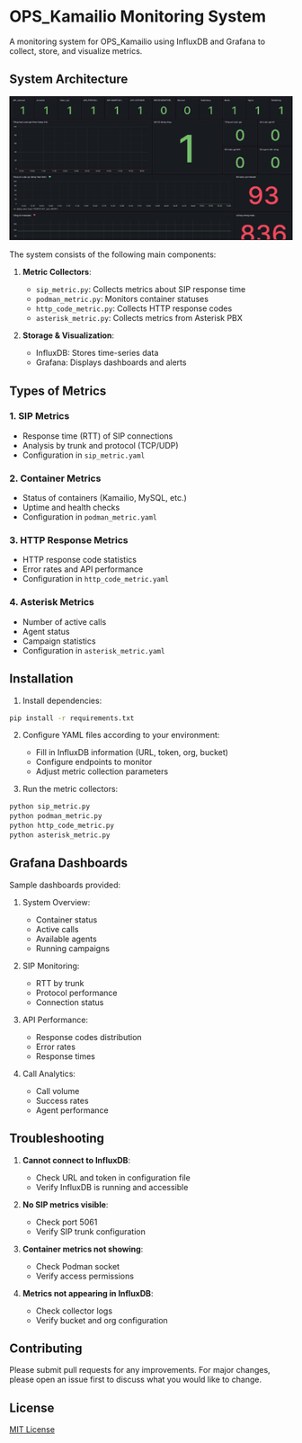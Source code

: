 # OPS_Kamailio Monitoring System

A monitoring system for OPS_Kamailio using InfluxDB and Grafana to collect, store, and visualize metrics.

## System Architecture

![System Architecture](images/image003.png)

The system consists of the following main components:

1. **Metric Collectors**:
   - `sip_metric.py`: Collects metrics about SIP response time
   - `podman_metric.py`: Monitors container statuses
   - `http_code_metric.py`: Collects HTTP response codes
   - `asterisk_metric.py`: Collects metrics from Asterisk PBX

2. **Storage & Visualization**:
   - InfluxDB: Stores time-series data
   - Grafana: Displays dashboards and alerts

## Types of Metrics

### 1. SIP Metrics
- Response time (RTT) of SIP connections
- Analysis by trunk and protocol (TCP/UDP)
- Configuration in `sip_metric.yaml`

### 2. Container Metrics
- Status of containers (Kamailio, MySQL, etc.)
- Uptime and health checks
- Configuration in `podman_metric.yaml`

### 3. HTTP Response Metrics
- HTTP response code statistics
- Error rates and API performance
- Configuration in `http_code_metric.yaml`

### 4. Asterisk Metrics
- Number of active calls
- Agent status
- Campaign statistics
- Configuration in `asterisk_metric.yaml`

## Installation

1. Install dependencies:
```bash
pip install -r requirements.txt
```

2. Configure YAML files according to your environment:
   - Fill in InfluxDB information (URL, token, org, bucket)
   - Configure endpoints to monitor
   - Adjust metric collection parameters

3. Run the metric collectors:
```bash
python sip_metric.py
python podman_metric.py
python http_code_metric.py
python asterisk_metric.py
```

## Grafana Dashboards

Sample dashboards provided:

1. System Overview:
   - Container status
   - Active calls
   - Available agents
   - Running campaigns

2. SIP Monitoring:
   - RTT by trunk
   - Protocol performance
   - Connection status

3. API Performance:
   - Response codes distribution
   - Error rates
   - Response times

4. Call Analytics:
   - Call volume
   - Success rates
   - Agent performance

## Troubleshooting

1. **Cannot connect to InfluxDB**:
   - Check URL and token in configuration file
   - Verify InfluxDB is running and accessible

2. **No SIP metrics visible**:
   - Check port 5061
   - Verify SIP trunk configuration

3. **Container metrics not showing**:
   - Check Podman socket
   - Verify access permissions

4. **Metrics not appearing in InfluxDB**:
   - Check collector logs
   - Verify bucket and org configuration

## Contributing

Please submit pull requests for any improvements. For major changes, please open an issue first to discuss what you would like to change.

## License

[MIT License](LICENSE)
